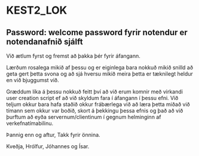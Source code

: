 # KEST2_LOK

Password: welcome
password fyrir notendur er notendanafnið sjálft
------------------------------------------------

Við ætlum fyrst og fremst að þakka þér fyrir áfangann.

Lærðum rosalega mikið af þessu og er eiginlega bara nokkuð mikið snilld að geta gert þetta svona og að sjá hversu mikið meira þetta er tæknilegt heldur en við bjuggumst við. 

Græddum líka á þessu nokkuð feitt því að við erum komnir með virkandi user creation script ef að við skyldum fara í áfangann í þessu efni.
Við teljum okkur bara hafa staðið okkur frábærlega við að læra þetta miðað við tímann sem okkur var boðið, skort á þekkingu þessa efnis og það að við þurftum að eyða servernum/clientinum í gegnum helminginn af verkefnatímabilinu.

Þannig enn og aftur, Takk fyrir önnina.

Kveðja,
Hrólfur, Jóhannes og Ísar.
